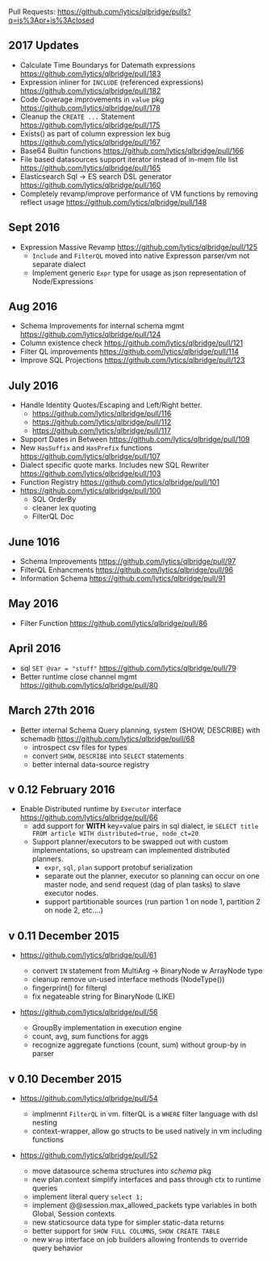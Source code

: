 
Pull Requests:  https://github.com/lytics/qlbridge/pulls?q=is%3Apr+is%3Aclosed

## 2017 Updates
* Calculate Time Boundarys for Datemath expressions https://github.com/lytics/qlbridge/pull/183
* Expression inliner for `INCLUDE` (referenced expressions) https://github.com/lytics/qlbridge/pull/182
* Code Coverage improvements in `value` pkg https://github.com/lytics/qlbridge/pull/178
* Cleanup the `CREATE ...` Statement https://github.com/lytics/qlbridge/pull/175
* Exists() as part of column expression lex bug https://github.com/lytics/qlbridge/pull/167
* Base64 Builtin functions https://github.com/lytics/qlbridge/pull/166
* File based datasources support iterator instead of in-mem file list https://github.com/lytics/qlbridge/pull/165
* Elasticsearch Sql -> ES search DSL generator https://github.com/lytics/qlbridge/pull/160
* Completely revamp/improve performance of VM functions by removing reflect usage https://github.com/lytics/qlbridge/pull/148


## Sept 2016
* Expression Massive Revamp https://github.com/lytics/qlbridge/pull/125
  * `Include` and `FilterQL` moved into native Expresson parser/vm not separate dialect
  * Implement generic `Expr` type for usage as json representation of Node/Expressions

## Aug 2016
* Schema Improvements for internal schema mgmt https://github.com/lytics/qlbridge/pull/124
* Column existence check https://github.com/lytics/qlbridge/pull/121
* Filter QL improvements https://github.com/lytics/qlbridge/pull/114
* Improve SQL Projections https://github.com/lytics/qlbridge/pull/123


## July 2016
* Handle Identity Quotes/Escaping and Left/Right better.
  * https://github.com/lytics/qlbridge/pull/116
  * https://github.com/lytics/qlbridge/pull/112
  * https://github.com/lytics/qlbridge/pull/117
* Support Dates in Between https://github.com/lytics/qlbridge/pull/109
* New `HasSuffix` and `HasPrefix` functions https://github.com/lytics/qlbridge/pull/107
* Dialect specific quote marks.  Includes new SQL Rewriter https://github.com/lytics/qlbridge/pull/103
* Function Registry https://github.com/lytics/qlbridge/pull/101
* https://github.com/lytics/qlbridge/pull/100
  * SQL OrderBy
  * cleaner lex quoting
  * FilterQL Doc

## June 1016

* Schema Improvements https://github.com/lytics/qlbridge/pull/97
* FilterQL Enhancments https://github.com/lytics/qlbridge/pull/96
* Information Schema https://github.com/lytics/qlbridge/pull/91

## May 2016
* Filter Function https://github.com/lytics/qlbridge/pull/86


## April 2016
* sql `SET @var = "stuff"` https://github.com/lytics/qlbridge/pull/79
* Better runtime close channel mgmt https://github.com/lytics/qlbridge/pull/80

## March 27th 2016

* Better internal Schema Query planning, system (SHOW, DESCRIBE) with schemadb https://github.com/lytics/qlbridge/pull/68
  * introspect csv files for types
  * convert `SHOW`, `DESCRIBE` into `SELECT` statements
  * better internal data-source registry


## v 0.12  February 2016

* Enable Distributed runtime by `Executor` interface https://github.com/lytics/qlbridge/pull/66
  * add support for **WITH** key=value pairs in sql dialect, ie `SELECT title FROM article WITH distributed=true, node_ct=20`
  * Support planner/executors to be swapped out with custom implementations, so upstream can implemented distributed planners.
    * `expr`, `sql`, `plan` support protobuf serialization
    * separate out the planner, executor so planning can occur on one master node, and send request (dag of plan tasks) to slave executor nodes.
    * support partitionable sources (run partion 1 on node 1, partition 2 on node 2, etc....)

## v 0.11  December 2015

* https://github.com/lytics/qlbridge/pull/61
  * convert `IN` statement from MultiArg -> BinaryNode w ArrayNode type
  * cleanup remove un-used interface methods (NodeType())
  * fingerprint() for filterql
  * fix negateable string for BinaryNode  (LIKE)

* https://github.com/lytics/qlbridge/pull/56
  * GroupBy implementation in execution engine
  * count, avg, sum functions for aggs
  * recognize aggregate functions (count, sum) without group-by in parser

## v 0.10  December 2015

* https://github.com/lytics/qlbridge/pull/54
  - implmennt `FilterQL` in vm.  filterQL is a `WHERE` filter language with dsl nesting
  - context-wrapper, allow go structs to be used natively in vm including functions

* https://github.com/lytics/qlbridge/pull/52
  - move datasource schema structures into *schema* pkg
  - new plan.context simplify interfaces and pass through ctx to runtime queries
  - implement literal query `select 1;`
  - implement @@session.max_allowed_packets type variables in both Global, Session contexts
  - new staticsource data type for simpler static-data returns
  - better support for `SHOW FULL COLUMNS`, `SHOW CREATE TABLE` 
  - new `Wrap` interface on job builders allowing frontends to override query behavior

